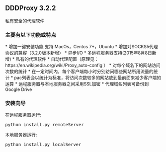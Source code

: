 <h2>DDDProxy 3.2.2</h2>
私有安全的代理软件
<h3>主要有以下功能或特点</h3>
*	增加一键安装功能 支持 MacOs，Centos 7+，Ubuntu
*	增加对SOCKS5代理协议的兼容（3.2.0版本新增）
*	异步I/O
*	多远程服务器支持(2015年8月8日新增)
*	私有的代理软件
*	自动代理配置（原理见：https://en.wikipedia.org/wiki/Proxy_auto-config ）
*	对每个域名下的网站访问次数的统计
*	在一定时间内，每个客户端每小时分别访问哪些网站所用流量的统计
*	pac列表会以统计为标准，将访问次数较多的网站放到最前面来减少客户端的运算
*	远程服务器与本地服务器之间采用SSL加密
*	代理域名列表可备份到Google Drive

<h3>安装向导</h3>
在远程服务器运行: 
<pre>python install.py remoteServer</pre>
本地服务器运行: 
<pre>python install.py localServer</pre>
